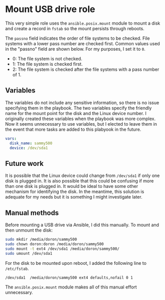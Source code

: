 # Mount USB drive role

This very simple role uses the `ansible.posix.mount` module to mount a disk and create a record in `fstab` so the mount persists through reboots.

The `passno` field indicates the order of file systems to be checked. File systems with a lower pass number are checked first. Common values used in the "passno" field are shown below. For my purposes, I set it to `0`.
* 0: The file system is not checked.
* 1: The file system is checked first.
* 2: The file system is checked after the file systems with a pass number of 1.

## Variables

The variables do not include any sensitive information, so there is no issue specifying them in the playbook. The two variables specify the friendly name for the mount point for the disk and the Linux device number. I originally created these variables when the playbook was more complex. Now it seems unnecessary to use variables, but I elected to leave them in the event that more tasks are added to this plabyook in the future.

```yaml
vars:
  disk_name: sammy500
  device: /dev/sda1
```

## Future work

It is possible that the Linux device could change from `/dev/sda1` if only one disk is plugged in. It is also possible that this could be confusing if more than one disk is plugged in. It would be ideal to have some other mechanism for identifying the disk. In the meantime, this solution is adequate for my needs but it is something I might investigate later.

## Manual methods

Before mounting a USB drive via Ansible, I did this manually. To mount and then unmount the disk:

```bash
sudo mkdir /media/doron/sammy500
sudo chown doron:doron /media/doron/sammy500
sudo mount -t ext4 /dev/sda1 /media/doron/sammy500/
sudo umount /dev/sda1
```

For the disk to be mounted upon reboot, I added the following line to `/etc/fstab`.

```
/dev/sda1  /media/doron/sammy500 ext4 defaults,nofail 0 1
```

The `ansible.posix.mount` module makes all of this manual effort unnecessary.
